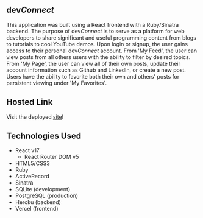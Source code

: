 ## dev*Connect*
This application was built using a React frontend with a Ruby/Sinatra backend. The purpose of dev*Connect* is to serve as a platform for web developers to share significant and useful programming content from blogs to tutorials to cool YouTube demos. Upon login or signup, the user gains access to their personal dev*Connect* account. From 'My Feed', the user can view posts from all others users with the ability to filter by desired topics. From 'My Page', the user can view all of their own posts, update their account information such as Github and LinkedIn, or create a new post. Users have the ability to favorite both their own and others' posts for persistent viewing under 'My Favorites'.

## Hosted Link
Visit the deployed [site](https://devconnect-app.vercel.app/)!

## Technologies Used
* React v17
  * React Router DOM v5
* HTML5/CSS3
* Ruby
* ActiveRecord
* Sinatra
* SQLite (development)
* PostgreSQL (production)
* Heroku (backend)
* Vercel (frontend)
